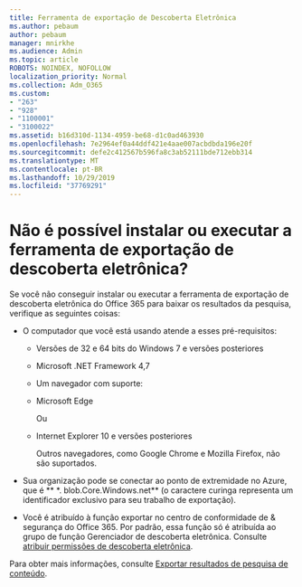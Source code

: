 ```yaml
---
title: Ferramenta de exportação de Descoberta Eletrônica
ms.author: pebaum
author: pebaum
manager: mnirkhe
ms.audience: Admin
ms.topic: article
ROBOTS: NOINDEX, NOFOLLOW
localization_priority: Normal
ms.collection: Adm_O365
ms.custom:
- "263"
- "928"
- "1100001"
- "3100022"
ms.assetid: b16d310d-1134-4959-be68-d1c0ad463930
ms.openlocfilehash: 7e2964ef0a44ddf421e4aae007acbdbda196e20f
ms.sourcegitcommit: defe2c412567b596fa8c3ab52111bde712ebb314
ms.translationtype: MT
ms.contentlocale: pt-BR
ms.lasthandoff: 10/29/2019
ms.locfileid: "37769291"
---
```

# <a name="cant-install-or-run-the-ediscovery-export-tool"></a>Não é possível instalar ou executar a ferramenta de exportação de descoberta eletrônica?

Se você não conseguir instalar ou executar a ferramenta de exportação de descoberta eletrônica do Office 365 para baixar os resultados da pesquisa, verifique as seguintes coisas:
  
- O computador que você está usando atende a esses pré-requisitos:

  - Versões de 32 e 64 bits do Windows 7 e versões posteriores

  - Microsoft .NET Framework 4,7

  - Um navegador com suporte:

  - Microsoft Edge

    Ou

  - Internet Explorer 10 e versões posteriores

    Outros navegadores, como Google Chrome e Mozilla Firefox, não são suportados.

- Sua organização pode se conectar ao ponto de extremidade no Azure, que é ** \*. blob.Core.Windows.net** (o caractere curinga representa um identificador exclusivo para seu trabalho de exportação).

- Você é atribuído à função exportar no centro de conformidade de &amp; segurança do Office 365. Por padrão, essa função só é atribuída ao grupo de função Gerenciador de descoberta eletrônica. Consulte [atribuir permissões de descoberta eletrônica](https://docs.microsoft.com/office365/securitycompliance/assign-ediscovery-permissions).

Para obter mais informações, consulte [Exportar resultados de pesquisa de conteúdo](https://docs.microsoft.com/office365/securitycompliance/export-search-results).
  